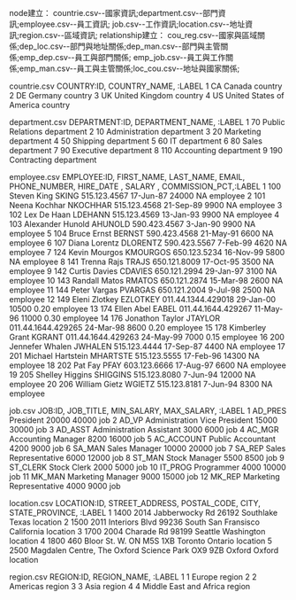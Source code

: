 node建立：
countrie.csv--國家資訊;department.csv--部門資訊;employee.csv--員工資訊;
job.csv--工作資訊;location.csv--地址資訊;region.csv--區域資訊;
relationship建立：
cou_reg.csv--國家與區域關係;dep_loc.csv--部門與地址關係;dep_man.csv--部門與主管關係;emp_dep.csv--員工與部門關係;
emp_job.csv--員工與工作關係;emp_man.csv--員工與主管關係;loc_cou.csv--地址與國家關係;

countrie.csv
  COUNTRY:ID, COUNTRY_NAME,             :LABEL
1	CA	        Canada	                  country
2	DE	        Germany	                  country
3	UK	        United Kingdom	          country
4	US	        United States of America	country

department.csv
  DEPARTMENT:ID,  DEPARTMENT_NAME,  :LABEL
1	70	            Public Relations	department
2	10	            Administration	  department
3	20	            Marketing	        department
4	50	            Shipping	        department
5	60	            IT	              department
6	80	            Sales	            department
7	90	            Executive	        department
8	110	            Accounting	      department
9	190	            Contracting      	department

employee.csv
    EMPLOYEE:ID, FIRST_NAME, LAST_NAME, EMAIL,    PHONE_NUMBER,         HIRE_DATE , SALARY  , COMMISSION_PCT,:LABEL
1	  100	         Steven	     King	      SKING	    515.123.4567	        17-Jun-87	  24000	    NA	            employee
2	  101        	 Neena	     Kochhar	  NKOCHHAR	515.123.4568	        21-Sep-89	  9900	    NA	            employee
3	  102	         Lex	       De Haan	  LDEHANN	  515.123.4569	        13-Jan-93	  9900   	  NA	            employee
4	  103	         Alexander	 Hunold	    AHUNOLD	  590.423.4567	        3-Jan-90	  9900      NA	            employee
5	  104	         Bruce	     Ernst	    BERNST	  590.423.4568	        21-May-91	  6600	    NA	            employee
6	  107	         Diana	     Lorentz	  DLORENTZ	590.423.5567	        7-Feb-99	  4620	    NA	            employee
7	  124	         Kevin	     Mourgos	  KMOURGOS	650.123.5234	        16-Nov-99	  5800	    NA	            employee
8	  141	         Trenna	     Rajs	      TRAJS	    650.121.8009	        17-Oct-95	  3500	    NA	            employee
9	  142	         Curtis	     Davies	    CDAVIES	  650.121.2994	        29-Jan-97	  3100	    NA	            employee
10	143	         Randall	   Matos	    RMATOS	  650.121.2874	        15-Mar-98	  2600	    NA	            employee
11	144	         Peter	     Vargas	    PVARGAS	  650.121.2004	        9-Jul-98	  2500	    NA	            employee
12	149          Eleni	     Zlotkey	  EZLOTKEY	011.44.1344.429018	  29-Jan-00	  10500	    0.20	          employee
13	174	         Ellen	     Abel	      EABEL	    011.44.1644.429267	  11-May-96	  11000	    0.30	          employee
14	176	         Jonathon	   Taylor	    JTAYLOR	  011.44.1644.429265	  24-Mar-98	  8600	    0.20	          employee
15	178	         Kimberley	 Grant	    KGRANT	  011.44.1644.429263	  24-May-99	  7000	    0.15	          employee
16	200	         Jennefer	   Whalen	    JWHALEN	  515.123.4444	        17-Sep-87	  4400	    NA	            employee
17	201	         Michael	   Hartstein	MHARTSTE	515.123.5555	        17-Feb-96	  14300	    NA	            employee
18	202	         Pat	       Fay	      PFAY	    603.123.6666	        17-Aug-97	  6600	    NA	            employee
19	205	         Shelley	   Higgins	  SHIGGINS	515.123.8080	        7-Jun-94	  12000	    NA	            employee
20	206	         William	   Gietz	    WGIETZ	  515.123.8181	        7-Jun-94	  8300	    NA	            employee

job.csv
    JOB:ID,     JOB_TITLE,                    MIN_SALARY, MAX_SALARY, :LABEL
1	  AD_PRES	    President	                    20000	      40000	      job
2	  AD_VP	      Administration Vice President	15000	      30000	      job
3	  AD_ASST	    Administration Assistant	    3000	      6000	      job
4	  AC_MGR	    Accounting Manager	          8200	      16000	      job
5	  AC_ACCOUNT	Public Accountant	            4200	      9000	      job
6	  SA_MAN	    Sales Manager	                10000	      20000	      job
7	  SA_REP	    Sales Representative	        6000	      12000	      job
8	  ST_MAN	    Stock Manager	                5500	      8500	      job
9	  ST_CLERK	  Stock Clerk	                  2000	      5000	      job
10	IT_PROG	    Programmer	                  4000	      10000	      job
11	MK_MAN	    Marketing Manager	            9000	      15000	      job
12	MK_REP	    Marketing Representative	    4000	      9000	      job

location.csv
  LOCATION:ID,  STREET_ADDRESS,                           POSTAL_CODE,    CITY,               STATE_PROVINCE,       :LABEL
1	1400	        2014 Jabberwocky Rd	                      26192	          Southlake	          Texas	                location
2	1500	        2011 Interiors Blvd	                      99236	          South San Fransisco	California	          location
3	1700	        2004 Charade Rd	                          98199	          Seattle	            Washington	          location
4	1800	        460 Bloor St. W.	                        ON M5S 1XB	    Toronto	            Ontario	              location
5	2500	        Magdalen Centre, The Oxford Science Park	OX9 9ZB	        Oxford	            Oxford	              location

region.csv
  REGION:ID,  REGION_NAME,            :LABEL
1	1	          Europe	                region
2	2	          Americas	              region
3	3	          Asia	                  region
4	4	          Middle East and Africa	region

